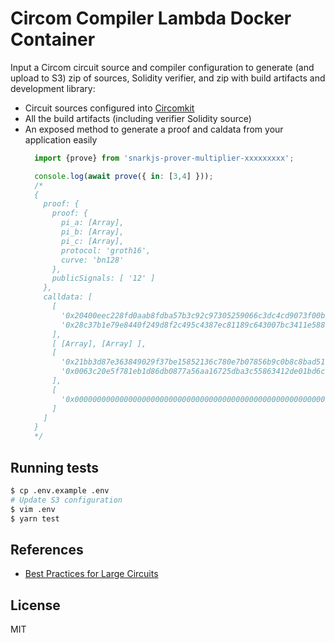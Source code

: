 # Circom Compiler Lambda Docker Container

Input a Circom circuit source and compiler configuration to generate (and upload to S3) zip of sources, Solidity verifier, and zip with build artifacts and development library:

* Circuit sources configured into [Circomkit](https://github.com/erhant/circomkit)
* All the build artifacts (including verifier Solidity source)
* An exposed method to generate a proof and caldata from your application easily
  ```js
    import {prove} from 'snarkjs-prover-multiplier-xxxxxxxxx';

    console.log(await prove({ in: [3,4] }));
    /*
    {
      proof: {
        proof: {
          pi_a: [Array],
          pi_b: [Array],
          pi_c: [Array],
          protocol: 'groth16',
          curve: 'bn128'
        },
        publicSignals: [ '12' ]
      },
      calldata: [
        [
          '0x20400eec228fd0aab8fdba57b3c92c97305259066c3dc4cd9073f00b9d4d371d',
          '0x28c37b1e79e8440f249d8f2c495c4387ec81189c643007bc3411e588773254bf'
        ],
        [ [Array], [Array] ],
        [
          '0x21bb3d87e363849029f37be15852136c780e7b07856b9c0b8c8bad5179f21ab2',
          '0x0063c20e5f781eb1d86db0877a56aa16725dba3c55863412de01bd6ce102294d'
        ],
        [
          '0x000000000000000000000000000000000000000000000000000000000000000c'
        ]
      ]
    }
    */
  ```

## Running tests

```sh
$ cp .env.example .env
# Update S3 configuration
$ vim .env
$ yarn test
```

## References

* [Best Practices for Large Circuits](https://hackmd.io/V-7Aal05Tiy-ozmzTGBYPA?view)

## License

MIT
